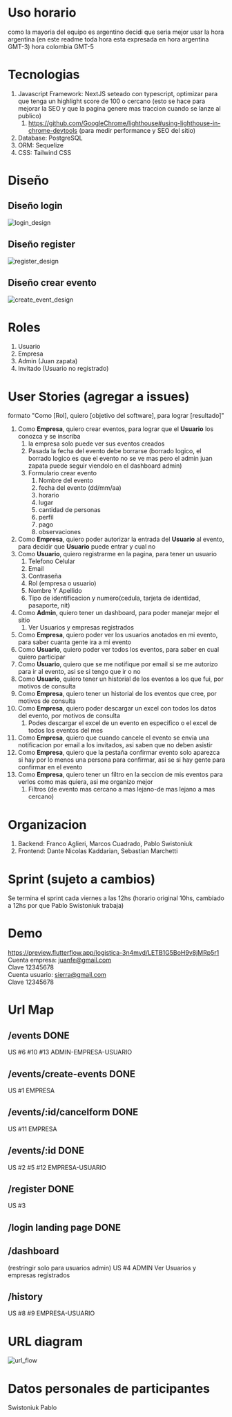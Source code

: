 # Uso horario

como la mayoria del equipo es argentino decidi que seria mejor usar la hora argentina (en este readme toda hora esta expresada en hora argentina GMT-3)
hora colombia GMT-5

# Tecnologias

1. Javascript Framework: NextJS seteado con typescript, optimizar para que tenga un highlight score de 100 o cercano (esto se hace para mejorar la SEO y que la pagina genere mas traccion cuando se lanze al publico)
   1. https://github.com/GoogleChrome/lighthouse#using-lighthouse-in-chrome-devtools (para medir performance y SEO del sitio)
2. Database: PostgreSQL
3. ORM: Sequelize
4. CSS: Tailwind CSS

# Diseño

## Diseño login

![login_design](https://res.cloudinary.com/dok0di4qp/image/upload/v1681489507/flipper-henry-project/login_c5j2p7.jpg)

## Diseño register

![register_design](https://res.cloudinary.com/dok0di4qp/image/upload/v1681489507/flipper-henry-project/formulario-creacion-usuario_edo5le.jpg)

## Diseño crear evento

![create_event_design](https://res.cloudinary.com/dok0di4qp/image/upload/v1681489506/flipper-henry-project/formulario-creacion-de-evento_hfvbam.jpg)

# Roles

1. Usuario
2. Empresa
3. Admin (Juan zapata)
4. Invitado (Usuario no registrado)

# User Stories (agregar a issues)

formato "Como [Rol], quiero [objetivo del software], para lograr [resultado]"

1. Como **Empresa**, quiero crear eventos, para lograr que el **Usuario** los conozca y se inscriba
   1. la empresa solo puede ver sus eventos creados
   2. Pasada la fecha del evento debe borrarse (borrado logico, el borrado logico es que el evento no se ve mas pero el admin juan zapata puede seguir viendolo en el dashboard admin)
   3. Formulario crear evento
      1. Nombre del evento
      2. fecha del evento (dd/mm/aa)
      3. horario
      4. lugar
      5. cantidad de personas
      6. perfil
      7. pago
      8. observaciones
2. Como **Empresa**, quiero poder autorizar la entrada del **Usuario** al evento, para decidir que **Usuario** puede entrar y cual no
3. Como **Usuario**, quiero registrarme en la pagina, para tener un usuario
   1. Telefono Celular
   2. Email
   3. Contraseña
   4. Rol (empresa o usuario)
   5. Nombre Y Apellido
   6. Tipo de identificacion y numero(cedula, tarjeta de identidad, pasaporte, nit)
4. Como **Admin**, quiero tener un dashboard, para poder manejar mejor el sitio
   1. Ver Usuarios y empresas registrados
5. Como **Empresa**, quiero poder ver los usuarios anotados en mi evento, para saber cuanta gente ira a mi evento
6. Como **Usuario**, quiero poder ver todos los eventos, para saber en cual quiero participar
7. Como **Usuario**, quiero que se me notifique por email si se me autorizo para ir al evento, asi se si tengo que ir o no
8. Como **Usuario**, quiero tener un historial de los eventos a los que fui, por motivos de consulta
9. Como **Empresa**, quiero tener un historial de los eventos que cree, por motivos de consulta
10. Como **Empresa**, quiero poder descargar un excel con todos los datos del evento, por motivos de consulta
    1. Podes descargar el excel de un evento en especifico o el excel de todos los eventos del mes
11. Como **Empresa**, quiero que cuando cancele el evento se envia una notificacion por email a los invitados, asi saben que no deben asistir
12. Como **Empresa**, quiero que la pestaña confirmar evento solo aparezca si hay por lo menos una persona para confirmar, asi se si hay gente para confirmar en el evento
13. Como **Empresa**, quiero tener un filtro en la seccion de mis eventos para verlos como mas quiera, asi me organizo mejor
    1. Filtros (de evento mas cercano a mas lejano-de mas lejano a mas cercano)

# Organizacion

1. Backend: Franco Aglieri, Marcos Cuadrado, Pablo Swistoniuk
2. Frontend: Dante Nicolas Kaddarian, Sebastian Marchetti

# Sprint (sujeto a cambios)

Se termina el sprint cada viernes a las 12hs (horario original 10hs, cambiado a 12hs por que Pablo Swistoniuk trabaja)

# Demo

https://preview.flutterflow.app/logistica-3n4mvd/LETB1G5BoH9v8jMRp5r1  
Cuenta empresa: juanfe@gmail.com  
Clave 12345678  
Cuenta usuario: sierra@gmail.com  
Clave 12345678

# Url Map

## /events DONE

US #6 #10 #13 ADMIN-EMPRESA-USUARIO

## /events/create-events DONE

US #1 EMPRESA

## /events/:id/cancelform DONE

US #11 EMPRESA

## /events/:id DONE

US #2 #5 #12 EMPRESA-USUARIO

## /register DONE

US #3

## /login landing page DONE

## /dashboard

(restringir solo para usuarios admin) US #4 ADMIN
Ver Usuarios y empresas registrados

## /history

US #8 #9 EMPRESA-USUARIO

# URL diagram

![url_flow](https://res.cloudinary.com/dok0di4qp/image/upload/v1681499114/flipper-henry-project/url-flow_mcvnnw.png)

# Datos personales de participantes

Swistoniuk Pablo
